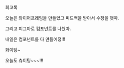 회고록

오늘은 와이어프레임을 만들었고 피드백을 받아서 수정을 햇따.

그리고 피그마로 컴포넌트를 나눴따.

내일은 컴포넌트를 다 만들예정!!!

화이팅~

오늘도 츄이팅~~~!!!
